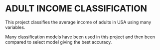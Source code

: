 # ADULT INCOME CLASSIFICATION
This project classifies the average income of adults in USA using many variables.

Many classification models have been used in this project and then been compared to select model giving the best accuracy.
